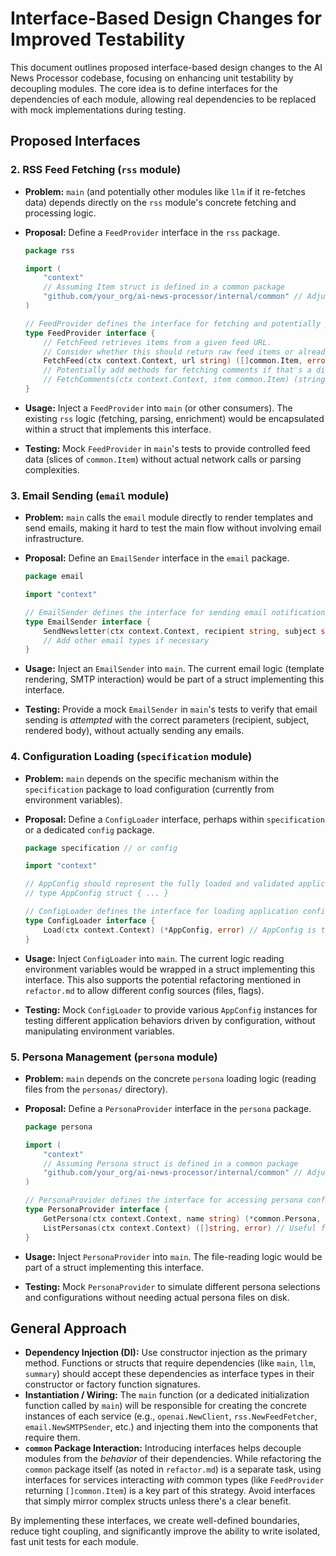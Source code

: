 # Interface-Based Design Changes for Improved Testability

This document outlines proposed interface-based design changes to the AI News Processor codebase, focusing on enhancing unit testability by decoupling modules. The core idea is to define interfaces for the dependencies of each module, allowing real dependencies to be replaced with mock implementations during testing.

## Proposed Interfaces

### 2. RSS Feed Fetching (`rss` module)

*   **Problem:** `main` (and potentially other modules like `llm` if it re-fetches data) depends directly on the `rss` module's concrete fetching and processing logic.
*   **Proposal:** Define a `FeedProvider` interface in the `rss` package.

    ```go
    package rss

    import (
        "context"
        // Assuming Item struct is defined in a common package
        "github.com/your_org/ai-news-processor/internal/common" // Adjust import path as needed
    )

    // FeedProvider defines the interface for fetching and potentially processing RSS feed data.
    type FeedProvider interface {
        // FetchFeed retrieves items from a given feed URL.
        // Consider whether this should return raw feed items or already enriched common.Item structs.
        FetchFeed(ctx context.Context, url string) ([]common.Item, error)
        // Potentially add methods for fetching comments if that's a distinct operation.
        // FetchComments(ctx context.Context, item common.Item) (string, error)
    }
    ```
*   **Usage:** Inject a `FeedProvider` into `main` (or other consumers). The existing `rss` logic (fetching, parsing, enrichment) would be encapsulated within a struct that implements this interface.
*   **Testing:** Mock `FeedProvider` in `main`'s tests to provide controlled feed data (slices of `common.Item`) without actual network calls or parsing complexities.

### 3. Email Sending (`email` module)

*   **Problem:** `main` calls the `email` module directly to render templates and send emails, making it hard to test the main flow without involving email infrastructure.
*   **Proposal:** Define an `EmailSender` interface in the `email` package.

    ```go
    package email

    import "context"

    // EmailSender defines the interface for sending email notifications.
    type EmailSender interface {
        SendNewsletter(ctx context.Context, recipient string, subject string, bodyHTML string) error
        // Add other email types if necessary
    }
    ```
*   **Usage:** Inject an `EmailSender` into `main`. The current email logic (template rendering, SMTP interaction) would be part of a struct implementing this interface.
*   **Testing:** Provide a mock `EmailSender` in `main`'s tests to verify that email sending is *attempted* with the correct parameters (recipient, subject, rendered body), without actually sending any emails.

### 4. Configuration Loading (`specification` module)

*   **Problem:** `main` depends on the specific mechanism within the `specification` package to load configuration (currently from environment variables).
*   **Proposal:** Define a `ConfigLoader` interface, perhaps within `specification` or a dedicated `config` package.

    ```go
    package specification // or config

    import "context"

    // AppConfig should represent the fully loaded and validated application configuration structure.
    // type AppConfig struct { ... }

    // ConfigLoader defines the interface for loading application configuration.
    type ConfigLoader interface {
        Load(ctx context.Context) (*AppConfig, error) // AppConfig is the target struct
    }
    ```
*   **Usage:** Inject `ConfigLoader` into `main`. The current logic reading environment variables would be wrapped in a struct implementing this interface. This also supports the potential refactoring mentioned in `refactor.md` to allow different config sources (files, flags).
*   **Testing:** Mock `ConfigLoader` to provide various `AppConfig` instances for testing different application behaviors driven by configuration, without manipulating environment variables.

### 5. Persona Management (`persona` module)

*   **Problem:** `main` depends on the concrete `persona` loading logic (reading files from the `personas/` directory).
*   **Proposal:** Define a `PersonaProvider` interface in the `persona` package.

    ```go
    package persona

    import (
        "context"
        // Assuming Persona struct is defined in a common package
        "github.com/your_org/ai-news-processor/internal/common" // Adjust import path as needed
    )

    // PersonaProvider defines the interface for accessing persona configurations.
    type PersonaProvider interface {
        GetPersona(ctx context.Context, name string) (*common.Persona, error)
        ListPersonas(ctx context.Context) ([]string, error) // Useful for validation or selection logic
    }
    ```
*   **Usage:** Inject `PersonaProvider` into `main`. The file-reading logic would be part of a struct implementing this interface.
*   **Testing:** Mock `PersonaProvider` to simulate different persona selections and configurations without needing actual persona files on disk.

## General Approach

*   **Dependency Injection (DI):** Use constructor injection as the primary method. Functions or structs that require dependencies (like `main`, `llm`, `summary`) should accept these dependencies as interface types in their constructor or factory function signatures.
*   **Instantiation / Wiring:** The `main` function (or a dedicated initialization function called by `main`) will be responsible for creating the concrete instances of each service (e.g., `openai.NewClient`, `rss.NewFeedFetcher`, `email.NewSMTPSender`, etc.) and injecting them into the components that require them.
*   **`common` Package Interaction:** Introducing interfaces helps decouple modules from the *behavior* of their dependencies. While refactoring the `common` package itself (as noted in `refactor.md`) is a separate task, using interfaces for services interacting *with* common types (like `FeedProvider` returning `[]common.Item`) is a key part of this strategy. Avoid interfaces that simply mirror complex structs unless there's a clear benefit.

By implementing these interfaces, we create well-defined boundaries, reduce tight coupling, and significantly improve the ability to write isolated, fast unit tests for each module. 